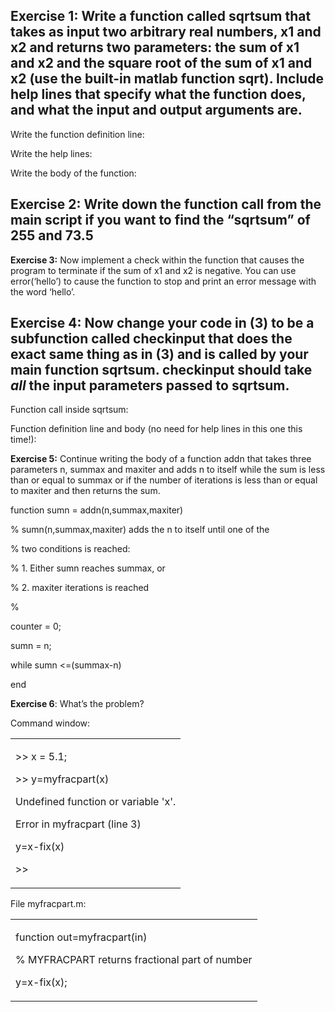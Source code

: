 ## Exercise 1: Write a function called sqrtsum that takes as input two arbitrary real numbers, x1 and x2 and returns two parameters: the sum of x1 and x2 and the square root of the sum of x1 and x2 (use the built-in matlab function sqrt). Include help lines that specify what the function does, and what the input and output arguments are. 

Write the function definition line:

Write the help lines:

Write the body of the function:

## Exercise 2: Write down the function call from the main script if you want to find the “sqrtsum” of 255 and 73.5

**Exercise 3:** Now implement a check within the function that causes
the program to terminate if the sum of x1 and x2 is negative. You can
use error(‘hello’) to cause the function to stop and print an error
message with the word ‘hello’.

## Exercise 4: Now change your code in (3) to be a subfunction called checkinput that does the exact same thing as in (3) and is called by your main function sqrtsum. checkinput should take *all* the input parameters passed to sqrtsum.

Function call inside sqrtsum:

Function definition line and body (no need for help lines in this one
this time\!):

**Exercise 5:** Continue writing the body of a function addn that takes
three parameters n, summax and maxiter and adds n to itself while the
sum is less than or equal to summax or if the number of iterations is
less than or equal to maxiter and then returns the sum.

function sumn = addn(n,summax,maxiter)

% sumn(n,summax,maxiter) adds the n to itself until one of the

% two conditions is reached:

% 1. Either sumn reaches summax, or

% 2. maxiter iterations is reached

%

counter = 0;

sumn = n;

while sumn \<=(summax-n)

end

**Exercise 6**: What’s the problem?

Command window:

<table>
<tbody>
<tr class="odd">
<td><p>&gt;&gt; x = 5.1;</p>
<p>&gt;&gt; y=myfracpart(x)</p>
<p>Undefined function or variable 'x'.</p>
<p>Error in myfracpart (line 3)</p>
<p>y=x-fix(x)</p>
<p>&gt;&gt;</p></td>
</tr>
</tbody>
</table>

File myfracpart.m:

<table>
<tbody>
<tr class="odd">
<td><p>function out=myfracpart(in)</p>
<p>% MYFRACPART returns fractional part of number</p>
<p>y=x-fix(x);</p></td>
</tr>
</tbody>
</table>
